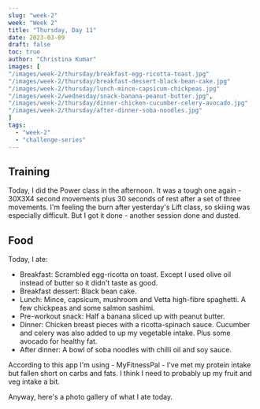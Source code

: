 ```yaml
---
slug: "week-2"
week: "Week 2"
title: "Thursday, Day 11"
date: 2023-03-09
draft: false
toc: true
author: "Christina Kumar"
images: [
"/images/week-2/thursday/breakfast-egg-ricotta-toast.jpg"
"/images/week-2/thursday/breakfast-dessert-black-bean-cake.jpg"
"/images/week-2/thursday/lunch-mince-capsicum-chickpeas.jpg"
"/images/week-2/wednesday/snack-banana-peanut-butter.jpg",
"/images/week-2/thursday/dinner-chicken-cucumber-celery-avocado.jpg"
"/images/week-2/thursday/after-dinner-soba-noodles.jpg"
]
tags:
  - "week-2"
  - "challenge-series"
---
```


## Training

Today, I did the Power class in the afternoon. It was a tough one again - 30X3X4 second movements plus 30 seconds of rest after a set of three movements. I'm feeling the burn after yesterday's Lift class, so skiiing was especially difficult. But I got it done - another session done and dusted.

## Food

Today, I ate:

- Breakfast: Scrambled egg-ricotta on toast. Except I used olive oil instead of butter so it didn't taste as good.
- Breakfast dessert: Black bean cake.
- Lunch: Mince, capsicum, mushroom and Vetta high-fibre spaghetti. A few chickpeas and some salmon sashimi.
- Pre-workout snack: Half a banana sliced up with peanut butter.
- Dinner: Chicken breast pieces with a ricotta-spinach sauce. Cucumber and celery was also added to up my vegetable intake. Plus some avocado for healthy fat.
- After dinner: A bowl of soba noodles with chilli oil and soy sauce.

According to this app I'm using - MyFitnessPal - I've met my protein intake but fallen short on carbs and fats. I think I need to probably up my fruit and veg intake a bit.

Anyway, here's a photo gallery of what I ate today.